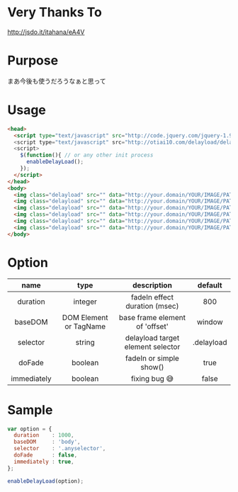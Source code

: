 # Very Thanks To
http://jsdo.it/itahana/eA4V

# Purpose
まあ今後も使うだろうなぁと思って

# Usage

```html
<head>
  <script type="text/javascript" src="http://code.jquery.com/jquery-1.9.1.min.js">
  <script type="text/javascript" src="http://otiai10.com/delayload/delayload.js">
  <script>
    $(function(){ // or any other init process
      enableDelayLoad();
    });
  </script>
</head>
<body>
  <img class="delayload" src="" data="http://your.domain/YOUR/IMAGE/PATH">
  <img class="delayload" src="" data="http://your.domain/YOUR/IMAGE/PATH">
  <img class="delayload" src="" data="http://your.domain/YOUR/IMAGE/PATH">
  <img class="delayload" src="" data="http://your.domain/YOUR/IMAGE/PATH">
  <img class="delayload" src="" data="http://your.domain/YOUR/IMAGE/PATH">
  <img class="delayload" src="" data="http://your.domain/YOUR/IMAGE/PATH">
</body>
```
# Option

|    name     |  type                  | description                       | default    |
|:-----------:|:----------------------:|:---------------------------------:|:----------:|
| duration    | integer                | fadeIn effect duration (msec)     | 800        |
| baseDOM     | DOM Element or TagName | base frame element of 'offset'    | window     |
| selector    | string                 | delayload target element selector | .delayload |
| doFade      | boolean                | fadeIn or simple show()           | true       |
| immediately | boolean                | fixing bug :sweat_smile:          | false      |

# Sample
```javascript
var option = {
  duration    : 1000,
  baseDOM     : 'body',
  selector    : '.anyselector',
  doFade      : false,
  immediately : true, 
};

enableDelayLoad(option);
```
